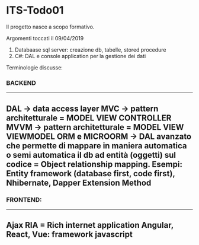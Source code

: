 # ITS-Todo01

Il progetto nasce a scopo formativo.

Argomenti toccati il 09/04/2019
1) Databaase sql server: creazione db, tabelle, stored procedure
2) C#: DAL e console application per la gestione dei dati

Terminologie discusse:

### BACKEND
---
DAL -> data access layer
MVC -> pattern architetturale = MODEL VIEW CONTROLLER
MVVM -> pattern architetturale = MODEL VIEW VIEWMODEL
ORM e MICROORM -> DAL avanzato che permette di mappare in maniera automatica o semi automatica il db ad entità (oggetti) sul codice = Object relationship mapping. Esempi: Entity framework (database first, code first), Nhibernate, Dapper
Extension Method
---
### FRONTEND:
---
Ajax
RIA = Rich internet application
Angular, React, Vue: framework javascript
---

